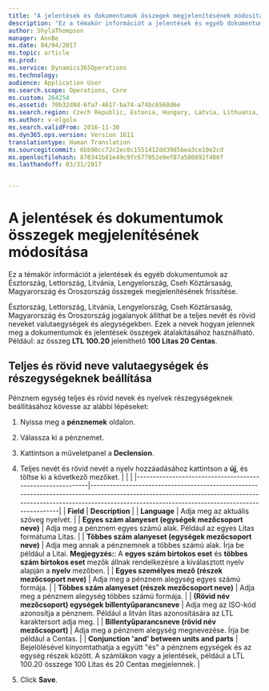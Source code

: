 ```yaml
---
title: "A jelentések és dokumentumok összegek megjelenítésének módosítása"
description: "Ez a témakör információt a jelentések és egyéb dokumentumok az Észtország, Lettország, Litvánia, Lengyelország, Cseh Köztársaság, Magyarország és Oroszország összegek megjelenítésének frissítése."
author: ShylaThompson
manager: AnnBe
ms.date: 04/04/2017
ms.topic: article
ms.prod: 
ms.service: Dynamics365Operations
ms.technology: 
audience: Application User
ms.search.scope: Operations, Core
ms.custom: 264254
ms.assetid: 70b32d8d-6fa7-4617-ba74-a74bc6568d6e
ms.search.region: Czech Republic, Estonia, Hungary, Latvia, Lithuania, Poland, Russia
ms.author: v-elgolu
ms.search.validFrom: 2016-11-30
ms.dyn365.ops.version: Version 1611
translationtype: Human Translation
ms.sourcegitcommit: 6bb98cc72c2ec0c1551412dd39d5bea3ce10e2cd
ms.openlocfilehash: 870341b81e49c9fc677052e9ef87a580892f486f
ms.lasthandoff: 03/31/2017


---
```


# <a name="update-how-amounts-are-displayed-on-reports-and-documents"></a>A jelentések és dokumentumok összegek megjelenítésének módosítása

Ez a témakör információt a jelentések és egyéb dokumentumok az Észtország, Lettország, Litvánia, Lengyelország, Cseh Köztársaság, Magyarország és Oroszország összegek megjelenítésének frissítése.

Észtország, Lettország, Litvánia, Lengyelország, Cseh Köztársaság, Magyarország és Oroszország jogalanyok állíthat be a teljes nevét és rövid neveket valutaegységek és alegységekben. Ezek a nevek hogyan jelennek meg a dokumentumok és jelentések összegek átalakításához használható. Például: az összeg **LTL 100.20** jeleníthető **100 Litas 20 Centas**.

## <a name="set-up-full-and-short-names-for-currency-units-and-subunits"></a>Teljes és rövid neve valutaegységek és részegységeknek beállítása
Pénznem egység teljes és rövid nevek és nyelvek részegységeknek beállításához kövesse az alábbi lépéseket:

1.  Nyissa meg a **pénznemek** oldalon.
2.  Válassza ki a pénznemet.
3.  Kattintson a műveletpanel a **Declension**.
4.  Teljes nevét és rövid nevét a nyelv hozzáadásához kattintson a **új**, és töltse ki a következő mezőket.
    |                                                           |                                                                                                                                                                                                                    |
    |-----------------------------------------------------------|--------------------------------------------------------------------------------------------------------------------------------------------------------------------------------------------------------------------|
    | **Field**                                                 | **Description**                                                                                                                                                                                                    |
    | **Language**                                              | Adja meg az aktuális szöveg nyelvét.                                                                                                                                                                          |
    | **Egyes szám alanyeset (egységek mezőcsoport neve)**       | Adja meg a pénznem egyes számú alak. Például az egyes Litas formátuma Litas.                                                                                                                         |
    | **Többes szám alanyeset (egységek mezőcsoport neve)**         | Adja meg annak a pénznemnek a többes számú alak. Írja be például a Litai. **Megjegyzés:**: A **egyes szám birtokos eset** és **többes szám birtokos eset** mezők állnak rendelkezésre a kiválasztott nyelv alapján a **nyelv** mezőben. |
    | **Egyes személyes mező (részek mezőcsoport neve)** | Adja meg a pénznem alegység egyes számú formája.                                                                                                                                                            |
    | **Többes szám alanyeset (részek mezőcsoport neve)**         | Adja meg a pénznem alegység többes számú formája.                                                                                                                                                              |
    | **(Rövid név mezőcsoport) egységek billentyűparancsneve**       | Adja meg az ISO-kód azonosítja a pénznem. Például a litván litas azonosítására az LTL karaktersort adja meg.                                                                                                                             |
    | **Billentyűparancsneve (rövid név mezőcsoport)**      | Adja meg a pénznem alegység megnevezése. Írja be például a Centas.                                                                                                                                         |
    | **Conjunction 'and' between units and parts**             | Bejelölésével kinyomtathatja a együtt "és" a pénznem egységek és az egység részek között. A számlákon vagy a jelentések, például a LTL 100.20 összege 100 Litas és 20 Centas megjelennek.                      |

5.  Click **Save**.



